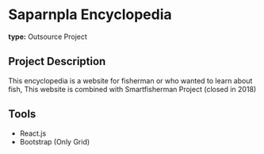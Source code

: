 # Saparnpla Encyclopedia

**type:** Outsource Project

## Project Description
This encyclopedia is a website for fisherman or who wanted to learn about fish, This website is combined with Smartfisherman Project (closed in 2018)

## Tools
- React.js
- Bootstrap (Only Grid)
